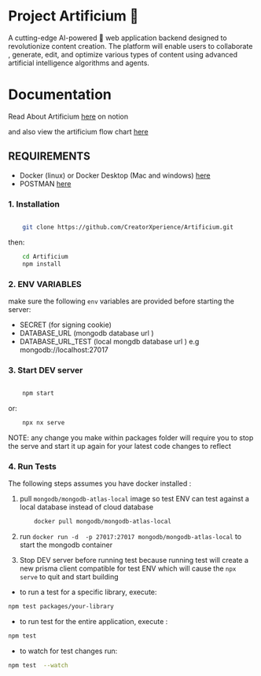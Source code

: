 # Project Artificium 🚀

A cutting-edge AI-powered 🦾 web application backend designed to revolutionize content creation. The platform will enable users to collaborate , generate, edit, and optimize various types of content using advanced artificial intelligence algorithms and agents.

# Documentation

Read About Artificium [here](https://www.notion.so/18969dc0d7c680599265fe24163c5f79?v=18969dc0d7c680af90eb000c3149e379&p=18969dc0d7c68011a987d05650b85f29&pm=s) on notion

and also view the artificium flow chart [here](https://miro.com/app/board/uXjVLn8stTo=/)

## REQUIREMENTS

- Docker (linux) or Docker Desktop (Mac and windows) [here](https://www.docker.com)
- POSTMAN [here](https://www.postman.com/downloads/)

### 1. Installation

```sh

    git clone https://github.com/CreatorXperience/Artificium.git
```

then:

```sh
    cd Artificium
    npm install
```

### 2. ENV VARIABLES

make sure the following `env` variables are provided before starting the server:

- SECRET (for signing cookie)
- DATABASE_URL (mongodb database url )
- DATABASE_URL_TEST (local mongdb database url ) e.g mongodb://localhost:27017

### 3. Start DEV server

```sh

    npm start
```

or:

```sh
    npx nx serve
```

NOTE: any change you make within packages folder will require you to stop the serve and start it up again for your latest code changes to reflect

### 4. Run Tests

The following steps assumes you have docker installed :

1. pull `mongodb/mongodb-atlas-local` image so test ENV can test against a local database instead of cloud database

   ```sh
       docker pull mongodb/mongodb-atlas-local
   ```

2. run `docker run -d  -p 27017:27017 mongodb/mongodb-atlas-local` to start the mongodb container

3. Stop DEV server before running test because running test will create a new prisma client compatible for test ENV which will cause the `npx serve` to quit and start building

- to run a test for a specific library, execute:

```sh
npm test packages/your-library
```

- to run test for the entire application, execute :

```sh
npm test
```

- to watch for test changes run:

```sh
npm test  --watch
```
